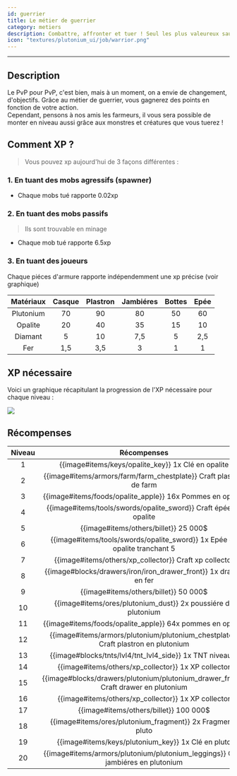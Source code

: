 ```yaml
---
id: guerrier
title: Le métier de guerrier
category: metiers
description: Combattre, affronter et tuer ! Seul les plus valeureux sauront atteindre la fin de cet objectif.
icon: "textures/plutonium_ui/job/warrior.png"
---
```

___
## Description

Le PvP pour PvP, c'est bien, mais à un moment, on a envie de changement, d'objectifs. Grâce au métier de guerrier, vous gagnerez des points en fonction de votre action.  
Cependant, pensons à nos amis les farmeurs, il vous sera possible de monter en niveau aussi grâce aux monstres et créatures que vous tuerez !

## Comment XP ?

> Vous pouvez xp aujourd'hui de 3 façons différentes :

### 1. En tuant des mobs agressifs (spawner)

- Chaque mobs tué rapporte 0.02xp

### 2. En tuant des mobs passifs

> Ils sont trouvable en minage

- Chaque mob tué rapporte 6.5xp 

### 3. En tuant des joueurs

Chaque piéces d'armure rapporte indépendemment une xp précise (voir graphique)

Matériaux | Casque | Plastron | Jambiéres | Bottes | Epée 
:----: | :---------: | :---------: | :---------: | :---------:| :---------: 
Plutonium | 70 | 90 | 80 | 50 | 60
Opalite | 20 | 40 | 35 | 15 | 10
Diamant | 5 | 10 | 7,5 | 5 | 2,5
Fer | 1,5 | 3,5 | 3 | 1 | 1

## XP nécessaire

Voici un graphique récapitulant la progression de l'XP nécessaire pour chaque niveau :  

<img style="margin: 0 auto;" src="https://user-images.githubusercontent.com/109299545/179062119-d4ceae2f-0a9e-4d0b-a375-7fd3b3452178.PNG">

## Récompenses

Niveau | Récompenses
:----: | :---------: 
1 | {{image#items/keys/opalite_key}} 1x Clé en opalite 
2 | {{image#items/armors/farm/farm_chestplate}} Craft plastron de farm 
3 | {{image#items/foods/opalite_apple}} 16x Pommes en opalite 
4 | {{image#items/tools/swords/opalite_sword}} Craft épée en opalite 
5 | {{image#items/others/billet}} 25 000$ 
6 | {{image#items/tools/swords/opalite_sword}} 1x Epée en opalite tranchant 5 
7 | {{image#items/others/xp_collector}} Craft xp collector 
8 | {{image#blocks/drawers/iron/iron_drawer_front}} 1x drawer en fer 
9 | {{image#items/others/billet}} 50 000$ 
10 | {{image#items/ores/plutonium_dust}} 2x poussiére de plutonium 
11 | {{image#items/foods/opalite_apple}} 64x pommes en opalite 
12 | {{image#items/armors/plutonium/plutonium_chestplate}} Craft plastron en plutonium 
13 | {{image#blocks/tnts/lvl4/tnt_lvl4_side}} 1x TNT niveau 4
14 | {{image#items/others/xp_collector}} 1x XP collector 
15 | {{image#blocks/drawers/plutonium/plutonium_drawer_front}} Craft drawer en plutonium 
16 | {{image#items/others/xp_collector}} 1x XP collector 
17 | {{image#items/others/billet}} 100 000$ 
18 | {{image#items/ores/plutonium_fragment}} 2x Fragments pluto 
19 | {{image#items/keys/plutonium_key}} 1x Clé en pluto 
20 | {{image#items/armors/plutonium/plutonium_leggings}} Craft jambiéres en plutonium